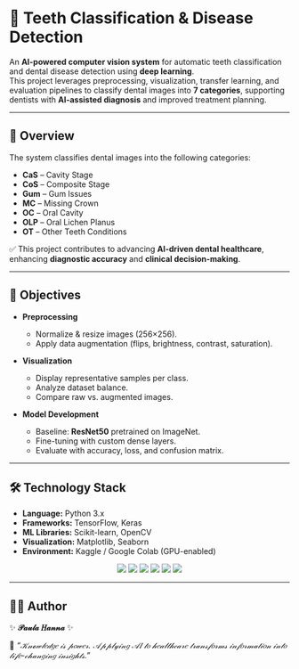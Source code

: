 # 🦷 Teeth Classification & Disease Detection  

An **AI-powered computer vision system** for automatic teeth classification and dental disease detection using **deep learning**.  
This project leverages preprocessing, visualization, transfer learning, and evaluation pipelines to classify dental images into **7 categories**, supporting dentists with **AI-assisted diagnosis** and improved treatment planning.  

---

## 📖 Overview  

The system classifies dental images into the following categories:  
- **CaS** – Cavity Stage  
- **CoS** – Composite Stage  
- **Gum** – Gum Issues  
- **MC** – Missing Crown  
- **OC** – Oral Cavity  
- **OLP** – Oral Lichen Planus  
- **OT** – Other Teeth Conditions  

✅ This project contributes to advancing **AI-driven dental healthcare**, enhancing **diagnostic accuracy** and **clinical decision-making**.  

---

## 🎯 Objectives  

- **Preprocessing**  
  - Normalize & resize images (256×256).  
  - Apply data augmentation (flips, brightness, contrast, saturation).  

- **Visualization**  
  - Display representative samples per class.  
  - Analyze dataset balance.  
  - Compare raw vs. augmented images.  

- **Model Development**  
  - Baseline: **ResNet50** pretrained on ImageNet.  
  - Fine-tuning with custom dense layers.  
  - Evaluate with accuracy, loss, and confusion matrix.  

---

## 🛠️ Technology Stack  

- **Language:** Python 3.x  
- **Frameworks:** TensorFlow, Keras  
- **ML Libraries:** Scikit-learn, OpenCV  
- **Visualization:** Matplotlib, Seaborn  
- **Environment:** Kaggle / Google Colab (GPU-enabled)  

<p align="center">
  <img src="https://img.shields.io/badge/Python-3776AB?style=for-the-badge&logo=python&logoColor=white"/>
  <img src="https://img.shields.io/badge/TensorFlow-FF6F00?style=for-the-badge&logo=tensorflow&logoColor=white"/>
  <img src="https://img.shields.io/badge/Keras-D00000?style=for-the-badge&logo=keras&logoColor=white"/>
  <img src="https://img.shields.io/badge/OpenCV-5C3EE8?style=for-the-badge&logo=opencv&logoColor=white"/>
  <img src="https://img.shields.io/badge/Scikit--Learn-F7931E?style=for-the-badge&logo=scikit-learn&logoColor=white"/>
  <img src="https://img.shields.io/badge/Matplotlib-11557c?style=for-the-badge&logo=plotly&logoColor=white"/>
</p>  

---
## 👨‍💻 Author  

✨ **𝒫𝒶𝓊𝓁𝒶 𝐻𝒶𝓃𝓃𝒶** ✨  

📌 *“𝒦𝓃𝓸𝓌𝓁𝑒𝒹𝑔𝑒 𝒾𝓈 𝓅𝑜𝓌𝑒𝓇. 𝒜𝓅𝓅𝓁𝓎𝒾𝓃𝑔 𝒜𝐼 𝓉𝑜 𝒽𝑒𝒶𝓁𝓉𝒽𝒸𝒶𝓇𝑒 𝓉𝓇𝒶𝓃𝓈𝒻𝑜𝓇𝓂𝓈 𝒾𝓃𝒻𝑜𝓇𝓂𝒶𝓉𝒾𝑜𝓃 𝒾𝓃𝓉𝑜 𝓁𝒾𝒻𝑒-𝒸𝒽𝒶𝓃𝑔𝒾𝓃𝑔 𝒾𝓃𝓈𝒾𝑔𝒽𝓉𝓈.”*  

